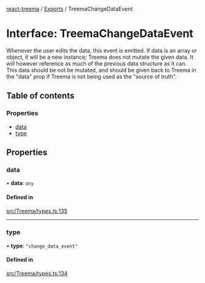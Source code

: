 [react-treema](../README.md) / [Exports](../modules.md) / TreemaChangeDataEvent

# Interface: TreemaChangeDataEvent

Whenever the user edits the data, this event is emitted. If data is an
array or object, it will be a new instance; Treema does not mutate the
given data. It *will* however reference as much of the previous data
structure as it can. This data should be not be mutated, and should be
given back to Treema in the "data" prop if Treema is not being used as
the "source of truth".

## Table of contents

### Properties

- [data](TreemaChangeDataEvent.md#data)
- [type](TreemaChangeDataEvent.md#type)

## Properties

### data

• **data**: `any`

#### Defined in

[src/Treema/types.ts:135](https://github.com/sderickson/react-treema/blob/3868d5e/src/Treema/types.ts#L135)

___

### type

• **type**: ``"change_data_event"``

#### Defined in

[src/Treema/types.ts:134](https://github.com/sderickson/react-treema/blob/3868d5e/src/Treema/types.ts#L134)
